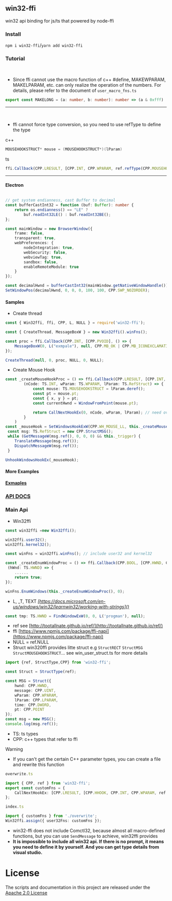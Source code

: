 ## win32-ffi

win32 api binding for js/ts that powered by node-ffi

### Install

`npm i win32-ffi`/`yarn add win32-ffi`

### Tutorial

<br>

* Since ffi cannot use the macro function of c++ #define, MAKEWPARAM, MAKELPARAM, etc. can only realize the operation of the numbers. For details, please refer to the document of `user_macro_fns.ts`

```ts
export const MAKELONG = (a: number, b: number): number => (a & 0xfff) | ((b & 0xfff) << 16);
```

---

<br>

- ffi cannot force type conversion, so you need to use refType to define the type

c++

```cpp
MOUSEHOOKSTRUCT* mouse = (MOUSEHOOKSTRUCT*)(lParam)
```

ts

```ts
ffi.Callback(CPP.LRESULT, [CPP.INT, CPP.WPARAM, ref.refType(CPP.MOUSEHOOKSTRUCT)],(nCode: TS.INT, wParam: TS.WPARAM, lParam: TS.RefStruct) => {})
```

---

#### Electron

```ts

// get system endianness, cast Buffer to decimal
const bufferCastInt32 = function (buf: Buffer): number {
	return os.endianness() == "LE" ?
		buf.readInt32LE() : buf.readInt32BE();
};

const mainWindow = new BrowserWindow({
	frame: false,
	transparent: true,
	webPreferences: {
		nodeIntegration: true,
		webSecurity: false,
		webviewTag: true,
		sandbox: false,
		enableRemoteModule: true 
	}
});

const decimalHwnd = bufferCastInt32(mainWindow.getNativeWindowHandle());
SetWindowPos(decimalHwnd, 0, 0, 0, 100, 100, CPP.SWP_NOZORDER);

```

#### Samples

- Create thread

```ts
const { Win32ffi, ffi, CPP, L, NULL } = require('win32-ffi');

const { CreateThread, MessageBoxW } = new Win32ffi().winFns();

const proc = ffi.Callback(CPP.INT, [CPP.PVOID], () => {
	MessageBoxW(0, L("exmpale"), null, CPP.MB_OK | CPP.MB_ICONEXCLAMATION);
});

CreateThread(null, 0, proc, NULL, 0, NULL);
```

- Create Mouse Hook

```ts
const _createMouseHookProc = () => ffi.Callback(CPP.LRESULT, [CPP.INT, CPP.WPARAM, ref.refType(CPP.StructMOUSEHOOKSTRUCT)],
		(nCode: TS.INT, wParam: TS.WPARAM, lParam: TS.RefStruct) => {
			const mouse: TS.MOUSEHOOKSTRUCT = lParam.deref();
			const pt = mouse.pt;
			const { x, y } = pt;
			const currentHwnd = WindowFromPoint(mouse.pt);

			return CallNextHookEx(0, nCode, wParam, lParam); // need overwrite
		}
	)
const _mouseHook = SetWindowsHookExW(CPP.WH_MOUSE_LL, this._createMouseHookProc(), 0, 0);
 const msg: TS.RefStruct = new CPP.StructMSG();
 while (GetMessageW(msg.ref(), 0, 0, 0) && this._trigger) {
 	TranslateMessage(msg.ref());
 	DispatchMessageW(msg.ref());
 }

UnhookWindowsHookEx(_mouseHook);

```

#### More Examples

**[Exmaples](./example)**

### [API DOCS](https://deskbtm.github.io/win32-ffi/)

### Main Api

* Win32ffi

```ts
const win32ffi =new Win32ffi();

win32ffi.user32();
win32ffi.kernel32();

const winFns = win32ffi.winFns(); // include user32 and kernel32

const _createEnumWindowProc = () => ffi.Callback(CPP.BOOL, [CPP.HWND, CPP.LPARAM],
 (hWnd: TS.HWND) => {
	......
	return true;
});

winFns.EnumWindows(this._createEnumWindowProc(), 0);
```

* L, _T,  TEXT  _[https://docs.microsoft.com/en-us/windows/win32/learnwin32/working-with-strings]()_

```ts
const tmp: TS.HWND = FindWindowExW(0, 0, L('progman'), null);
```

* ref  see [http://tootallnate.github.io/ref/](http://tootallnate.github.io/ref/)
* ffi [https://www.npmjs.com/package/ffi-napi](https://www.npmjs.com/package/ffi-napi)
* NULL = ref.NULL
* Struct
  win320ffi provides litte struct e.g `StructRECT` `StructMSG` `StructMOUSEHOOKSTRUCT`... see win_user_struct.ts for more details

```ts
import {ref, StructType,CPP} from 'win32-ffi';

const Struct = StructType(ref);

const MSG = Struct({
	hwnd: CPP.HWND,
	message: CPP.UINT,
	wParam: CPP.WPARAM,
	lParam: CPP.LPARAM,
	time: CPP.DWORD,
	pt: CPP.POINT
});
const msg = new MSG();
console.log(msg.ref());
```

* TS: ts types
* CPP: c++ types that refer to ffi

Warning

* If you can't get the certain C++ parameter types, you can create a file and rewrite this function

```ts
overwrite.ts

import { CPP, ref } from 'win32-ffi';
export const customFns = {
	CallNextHookEx: [CPP.LRESULT, [CPP.HHOOK, CPP.INT, CPP.WPARAM, ref.refType(CPP.MOUSEHOOKSTRUCT)]]
};
```

```ts
index.ts

import { customFns } from './overwrite';
Win32ffi.assign({ user32Fns: customFns });
```

* win32-ffi does not include Comctl32, because almost all macro-defined functions, but you can use `SendMessage` to achieve, win32ffi provides
* **It is impossible to include all win32 api. If there is no prompt, it means you need to define it by yourself. And you can get type details from visual studio.**

# License

The scripts and documentation in this project are released under the [Apache 2.0 License](./LICENSE)
